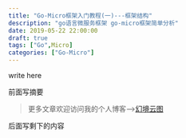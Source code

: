 ```yaml
---
title: "Go-Micro框架入门教程(一)---框架结构"
description: "go语言微服务框架 go-micro框架简单分析"
date: 2019-05-22 22:00:00
draft: true
tags: ["Go",Micro]
categories: ["Go-Micro"]
---
```


write here

前面写摘要

<!--more-->

> 更多文章欢迎访问我的个人博客-->[幻境云图](https://www.lixueduan.com/)

后面写剩下的内容


